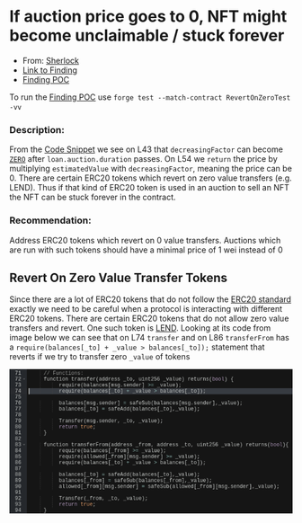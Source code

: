 # If auction price goes to 0, NFT might become unclaimable / stuck forever

- From: [Sherlock](https://app.sherlock.xyz/audits/contests)
- [Link to Finding](https://solodit.xyz/issues/12282)
- [Finding POC](https://github.com/KirinFilip/Interesting-Audit-Findings/blob/main/test/2/RevertOnZeroPOC.sol)

To run the [Finding POC](https://github.com/KirinFilip/Interesting-Audit-Findings/blob/main/test/2/RevertOnZeroPOC.sol) use `forge test --match-contract RevertOnZeroTest -vv`

### Description:

From the [Code Snippet](https://github.com/sherlock-audit/2023-02-kairos/blob/main/kairos-contracts/src/AuctionFacet.sol#L43-L54) we see on L43 that `decreasingFactor` can become [`ZERO`](https://github.com/sherlock-audit/2023-02-kairos/blob/main/kairos-contracts/src/DataStructure/Global.sol#L17) after `loan.auction.duration` passes. On L54 we `return` the price by multiplying `estimatedValue` with `decreasingFactor`, meaning the price can be 0. There are certain ERC20 tokens which revert on zero value transfers (e.g. LEND). Thus if that kind of ERC20 token is used in an auction to sell an NFT the NFT can be stuck forever in the contract.

### Recommendation:

Address ERC20 tokens which revert on 0 value transfers. Auctions which are run with such tokens should have a minimal price of 1 wei instead of 0

## Revert On Zero Value Transfer Tokens

Since there are a lot of ERC20 tokens that do not follow the [ERC20 standard](https://eips.ethereum.org/EIPS/eip-20) exactly we need to be careful when a protocol is interacting with different ERC20 tokens.
There are certain ERC20 tokens that do not allow zero value transfers and revert. One such token is [LEND](https://etherscan.io/token/0x80fB784B7eD66730e8b1DBd9820aFD29931aab03). Looking at its code from image below we can see that on L74 `transfer` and on L86 `transferFrom` has a `require(balances[_to] + _value > balances[_to]);` statement that reverts if we try to transfer zero `_value` of tokens

![LEND code](https://github.com/KirinFilip/Interesting-Audit-Findings/blob/main/test/2/LEND.png)
